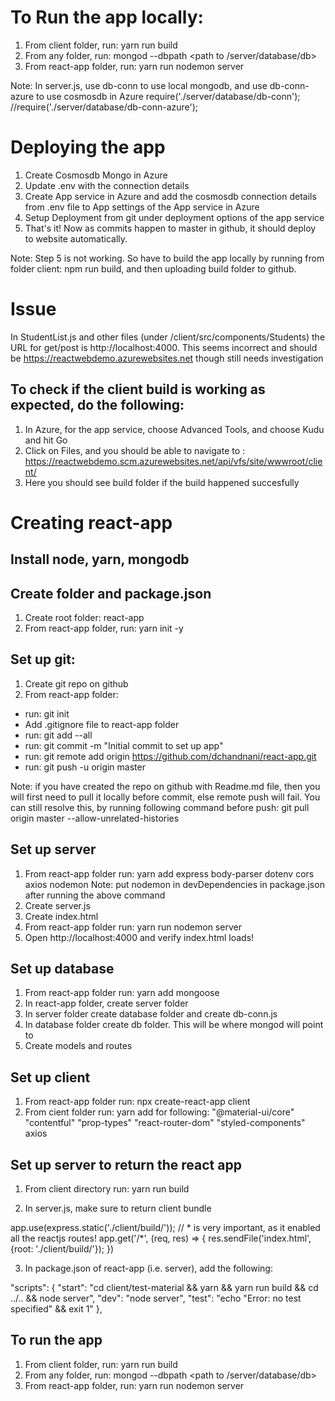 # To Run the app locally:

1. From client folder, run: yarn run build
2. From any folder, run: mongod --dbpath <path to /server/database/db>
3. From react-app folder, run: yarn run nodemon server

Note: In server.js, use db-conn to use local mongodb, and use db-conn-azure to use cosmosdb in Azure
require('./server/database/db-conn');
//require('./server/database/db-conn-azure');

# Deploying the app
1. Create Cosmosdb Mongo in Azure 
2. Update .env with the connection details
3. Create App service in Azure and add the cosmosdb connection details from .env file to App settings of the App service in Azure
4. Setup Deployment from git under deployment options of the app service
5. That's it! Now as commits happen to master in github, it should deploy to website automatically.

Note: Step 5 is not working. So have to build the app locally by running from folder client: npm run build, and then uploading build folder to github. 

# Issue
In StudentList.js and other files (under /client/src/components/Students) the URL for get/post is http://localhost:4000. This seems incorrect and should be https://reactwebdemo.azurewebsites.net though still needs investigation

## To check if the client build is working as expected, do the following:
1. In Azure, for the app service, choose Advanced Tools, and choose Kudu and hit Go
2. Click on Files, and you should be able to navigate to : https://reactwebdemo.scm.azurewebsites.net/api/vfs/site/wwwroot/client/
3. Here you should see build folder if the build happened succesfully

# Creating react-app

## Install node, yarn, mongodb

## Create folder and package.json
1. Create root folder: react-app
2. From react-app folder, run: yarn init -y 

## Set up git:
1. Create git repo on github
2. From react-app folder:
- run: git init
- Add .gitignore file to react-app folder
- run: git add --all
- run: git commit -m "Initial commit to set up app"
- run: git remote add origin https://github.com/dchandnani/react-app.git
- run: git push -u origin master

Note: if you have created the repo on github with Readme.md file, then you will first need to pull it locally before commit, else remote push will fail. You can still resolve this, by running following command before push: git pull origin master --allow-unrelated-histories

## Set up server
1. From react-app folder run: yarn add express body-parser dotenv cors axios nodemon
Note: put nodemon in devDependencies in package.json after running the above command
2. Create server.js
3. Create index.html
4. From react-app folder run: yarn run nodemon server
5. Open http://localhost:4000 and verify index.html loads!

## Set up database
1. From react-app folder run: yarn add mongoose
2. In react-app folder, create server folder
3. In server folder create database folder and create db-conn.js
4. In database folder create db folder. This will be where mongod will point to
5. Create models and routes

## Set up client
1. From react-app folder run: npx create-react-app client
2. From cient folder run: yarn add for following:
"@material-ui/core"
"contentful"
"prop-types"
"react-router-dom"
"styled-components"
axios


## Set up server to return the react app
1. From client directory run: yarn run build

2. In server.js, make sure to return client bundle

app.use(express.static('./client/build/'));
// * is very important, as it enabled all the reactjs routes!
app.get('/*', (req, res) => {
    res.sendFile('index.html', {root: './client/build/'});
})

3. In package.json of react-app (i.e. server), add the following:

  "scripts": {
    "start": "cd client/test-material && yarn && yarn run build && cd ../.. && node server",
    "dev": "node server",
    "test": "echo \"Error: no test specified\" && exit 1"
  },


## To run the app
1. From client folder, run: yarn run build
2. From any folder, run: mongod --dbpath <path to /server/database/db>
3. From react-app folder, run: yarn run nodemon server



